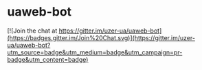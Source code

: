 # uaweb-bot

[![Join the chat at https://gitter.im/uzer-ua/uaweb-bot](https://badges.gitter.im/Join%20Chat.svg)](https://gitter.im/uzer-ua/uaweb-bot?utm_source=badge&utm_medium=badge&utm_campaign=pr-badge&utm_content=badge)
